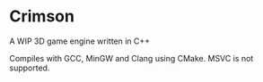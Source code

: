 # Crimson
A WIP 3D game engine written in C++

Compiles with GCC, MinGW and Clang using CMake. MSVC is not supported.
